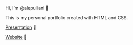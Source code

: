 Hi, I’m @alepuliani 👋

This is my personal portfolio created with HTML and CSS.

[Presentation](https://drive.google.com/file/d/1jRYaEa1SCkrtu-2LTarH-gvpZkMgnQ4s/view?usp=sharing) 📁

[Website](https://drive.google.com/file/d/1GJd3-WJoeKTkvjDNgGN_rFuxPhq8ikgy/view?usp=sharing) 🔗
